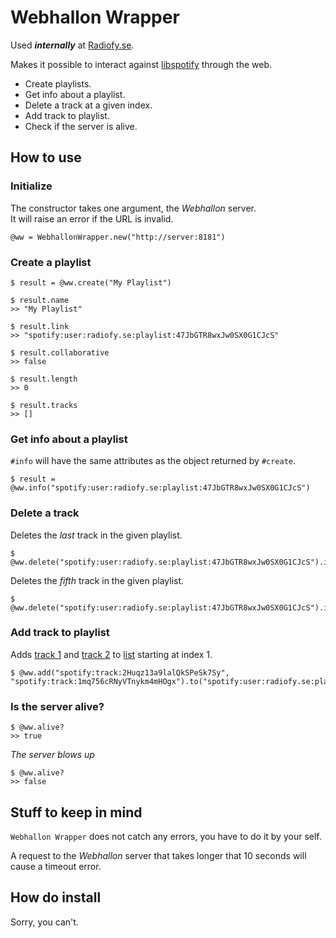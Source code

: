 # Webhallon Wrapper

Used **_internally_** at [Radiofy.se](http://radiofy.se).

Makes it possible to interact against [libspotify](http://developer.spotify.com/en/libspotify/overview/) through the web.

- Create playlists.
- Get info about a playlist.
- Delete a track at a given index.
- Add track to playlist.
- Check if the server is alive.

## How to use

### Initialize

The constructor takes one argument, the *Webhallon* server.  
It will raise an error if the URL is invalid.

    @ww = WebhallonWrapper.new("http://server:8181")
    
### Create a playlist
    
    $ result = @ww.create("My Playlist")
    
    $ result.name
    >> "My Playlist"
    
    $ result.link
    >> "spotify:user:radiofy.se:playlist:47JbGTR8wxJw0SX0G1CJcS"
    
    $ result.collaborative
    >> false
    
    $ result.length
    >> 0
    
    $ result.tracks
    >> []

### Get info about a playlist

`#info` will have the same attributes as the object returned by `#create`.

    $ result = @ww.info("spotify:user:radiofy.se:playlist:47JbGTR8wxJw0SX0G1CJcS")

### Delete a track

Deletes the *last* track in the given playlist.

    $ @ww.delete("spotify:user:radiofy.se:playlist:47JbGTR8wxJw0SX0G1CJcS").index(-1)
    
Deletes the *fifth* track in the given playlist.
  
    $ @ww.delete("spotify:user:radiofy.se:playlist:47JbGTR8wxJw0SX0G1CJcS").index(4)
    
### Add track to playlist

Adds [track 1](spotify:track:2Huqz13a9lalQkSPeSk7Sy) and [track 2](spotify:track:2Huqz13a9lalQkSPeSk7Sy) to [list](spotify:user:radiofy.se:playlist:47JbGTR8wxJw0SX0G1CJcS) starting at index 1.

    $ @ww.add("spotify:track:2Huqz13a9lalQkSPeSk7Sy", "spotify:track:1mq756cRNyVTnykm4mHOgx").to("spotify:user:radiofy.se:playlist:47JbGTR8wxJw0SX0G1CJcS").starting_at(0)

### Is the server alive?

    $ @ww.alive?
    >> true
    
*The server blows up*
    
    $ @ww.alive?
    >> false

## Stuff to keep in mind

`Webhallon Wrapper` does not catch any errors, you have to do it by your self.

A request to the *Webhallon* server that takes longer that 10 seconds will cause a timeout error.
    
## How do install

Sorry, you can't.
